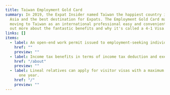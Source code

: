 ```yaml
---
title: Taiwan Employment Gold Card
summary: In 2019, the Expat Insider named Taiwan the happiest country in East
  Asia and the best destination for Expats. The Employment Gold Card makes
  moving to Taiwan as an international professional easy and convenient. Find
  out more about the fantastic benefits and why it's called a 4-1 Visa.
links: []
items:
  - label: An open-end work permit issued to employment-seeking individuals
    href: ""
    preview: ""
  - label: Income tax benefits in terms of income tax deduction and exemption.
    href: "/about"
    preview: ""
  - label: Lineal relatives can apply for visitor visas with a maximum stay of up to
      one year.
    href: "/"
    preview: ""
---
```

<!-- This text will never be seen -->
